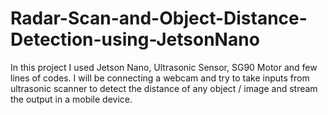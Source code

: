 # Radar-Scan-and-Object-Distance-Detection-using-JetsonNano
In this project I used Jetson Nano, Ultrasonic Sensor, SG90 Motor and few lines of codes. I will be connecting a webcam and try to take inputs from ultrasonic scanner to detect the distance of any object / image and stream the output in a mobile device.
